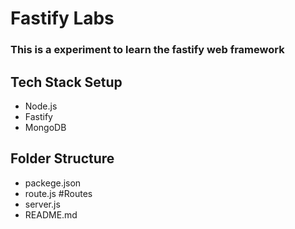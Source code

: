 # Fastify Labs
### This is a experiment to learn the fastify web framework 

## Tech Stack Setup
 - Node.js
 - Fastify
 - MongoDB
## Folder Structure
 -  packege.json
 -  route.js             #Routes 
 -  server.js
 - README.md


 